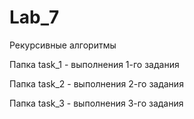 # Lab_7
Рекурсивные алгоритмы

Папка task_1 - выполнения 1-го задания

Папка task_2 - выполнения 2-го задания

Папка task_3 - выполнения 3-го задания
